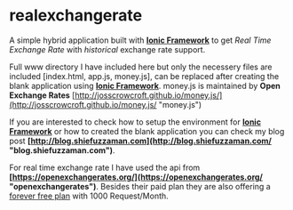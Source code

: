 realexchangerate
================

A simple hybrid application built with **[Ionic Framework](http://ionicframework.com/ "ionic framework")** to get *Real Time Exchange Rate* with 
*historical* exchange rate support.

Full www directory I have included here but only the necessery files are included [index.html, app.js, money.js], can be replaced after creating the blank application using **[Ionic Framework](http://ionicframework.com/ "ionic framework")**. money.js is maintained by **Open Exchange Rates**  [http://josscrowcroft.github.io/money.js/](http://josscrowcroft.github.io/money.js/ "money.js")

If you are interested to check how to setup the environment for **[Ionic Framework](http://ionicframework.com/ "ionic framework")** or how to created the blank application you can check my blog post **[http://blog.shiefuzzaman.com](http://blog.shiefuzzaman.com/ "blog.shiefuzzaman.com")**. 

For real time exchange rate I have used the api from **[https://openexchangerates.org/](https://openexchangerates.org/ "openexchangerates")**. Besides their paid plan they are also offering a [forever free plan](https://openexchangerates.org/signup/free "free plan") with 1000 Request/Month.
